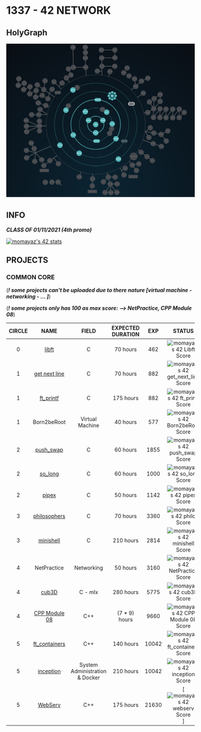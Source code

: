 # 1337 - 42 NETWORK

## HolyGraph
![](./HolyGraph3.png)
## INFO
***CLASS OF 01/11/2021 (4th promo)***

[![momayaz's 42 stats](https://badge42.vercel.app/api/v2/cl16atahm000609mbeff5wwta/stats?cursusId=21&coalitionId=73)](https://github.com/mayazmohamed)

## PROJECTS

### COMMON CORE

(***! some projects can't be uploaded due to there nature [virtual machine - networking - ... ]***)

(***! some projects only has 100 as max score: --> NetPractice, CPP Module 08***)

| CIRCLE  | NAME | FIELD | EXPECTED DURATION | EXP | STATUS | LVL |
| :-: | :-: | :-: | :-: | :-: | :-: | :-: |
| 0 | [libft](./lvl_0/libft) | C | 70 hours | 462 | ![momayaz's 42 Libft Score](https://badge42.vercel.app/api/v2/cl16atahm000609mbeff5wwta/project/2395646) | 1.06 |
| 1 | [get next line](./lvl_1/get_next_line) | C | 70 hours | 882 | ![momayaz's 42 get_next_line Score](https://badge42.vercel.app/api/v2/cl16atahm000609mbeff5wwta/project/2410226)| 1.57 |
| 1 | [ft_printf](./lvl_1/ft_printf) | C | 175 hours | 882 | ![momayaz's 42 ft_printf Score](https://badge42.vercel.app/api/v2/cl16atahm000609mbeff5wwta/project/2425208)| 2.06 |
| 1 | Born2beRoot | Virtual Machine | 40 hours | 577 | ![momayaz's 42 Born2beRoot Score](https://badge42.vercel.app/api/v2/cl16atahm000609mbeff5wwta/project/2430292)| 2.29 |
| 2 | [push_swap](./lvl_2/push_swap) | C | 60 hours | 1855 | ![momayaz's 42 push_swap Score](https://badge42.vercel.app/api/v2/cl16atahm000609mbeff5wwta/project/2445480) | 3.02 |
| 2 | [so_long](./lvl_2/so_long) | C | 60 hours | 1000 | ![momayaz's 42 so_long Score](https://badge42.vercel.app/api/v2/cl16atahm000609mbeff5wwta/project/2457862) | 3.25 |
| 2 | [pipex](./lvl_2/pipex) | C | 50 hours | 1142 | ![momayaz's 42 pipex Score](https://badge42.vercel.app/api/v2/cl16atahm000609mbeff5wwta/project/2463057) | 3.50 |
| 3 | [philosophers](./lvl_3/philosophers) | C | 70 hours | 3360 | ![momayaz's 42 philo Score](https://badge42.vercel.app/api/v2/cl16atahm000609mbeff5wwta/project/2522279) | 4.08 |
| 3 | [minishell](./lvl_3/minishell) | C | 210 hours | 2814 | ![momayaz's 42 minishell Score](https://badge42.vercel.app/api/v2/cl16atahm000609mbeff5wwta/project/2529005) | 4.29 |
| 4 | NetPractice | Networking | 50 hours | 3160 | ![momayaz's 42 NetPractice Score](https://badge42.vercel.app/api/v2/cl16atahm000609mbeff5wwta/project/2540809) | 4.48 |
| 4 | [cub3D](./lvl_4/Cub3d) | C - mlx | 280 hours | 5775 | ![momayaz's 42 cub3D Score](https://badge42.vercel.app/api/v2/cl16atahm000609mbeff5wwta/project/2852332) | 4.91 |
| 4 | [CPP Module 08](./lvl_4/cpp_pool) | C++ | (7 * 9) hours | 9660 | ![momayaz's 42 CPP Module 08 Score](https://badge42.vercel.app/api/v2/cl16atahm000609mbeff5wwta/project/2598808) | 5.50 |
| 5 | [ft_containers](./lvl_5/ft_containers) | C++ | 140 hours | 10042 | ![momayaz's 42 ft_containers Score](https://badge42.vercel.app/api/v2/cl16atahm000609mbeff5wwta/project/2857335) | 6.23 |
| 5 | [inception](./lvl_5/inception) | System Administration & Docker | 210 hours | 10042 | ![momayaz's 42 inception Score](https://badge42.vercel.app/api/v2/cl16atahm000609mbeff5wwta/project/2919623) | 6.95 |
| 5 | [WebServ](./lvl_5/webserv) | C++ | 175 hours | 21630 | [![momayaz's 42 webserv Score](https://badge42.vercel.app/api/v2/cl16atahm000609mbeff5wwta/project/2955547)] | 9.46 |

